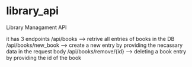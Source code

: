 # library_api
Library Managament API

it has 3 endpoints
/api/books --> retrive all entries of books in the DB
/api/books/new_book --> create a new entry by providing the necassary data in the request body
/api/books/remove/{id} --> deleting a book entry by providing the id of the book
